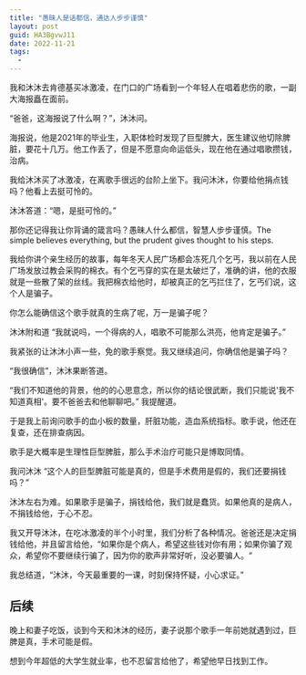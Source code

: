 ```yaml
---
title: "愚昧人是话都信，通达人步步谨慎"
layout: post
guid: HA3BgvwJ11
date: 2022-11-21
tags:
  -
---
```


我和沐沐去肯德基买冰激凌，在门口的广场看到一个年轻人在唱着悲伤的歌，一副大海报矗在面前。

“爸爸，这海报说了什么啊？”，沐沐问。

海报说，他是2021年的毕业生，入职体检时发现了巨型脾大，医生建议他切除脾脏，要花十几万。他工作丢了，但是不愿意向命运低头，现在他在通过唱歌攒钱，治病。

我给沐沐买了冰激凌，在离歌手很远的台阶上坐下。我问沐沐，你要给他捐点钱吗？他看上去挺可怜的。

沐沐答道：“嗯，是挺可怜的。”

那你还记得我让你背诵的箴言吗？愚昧人什么都信，智慧人步步谨慎。The simple believes everything, but the prudent gives thought to his steps. 

我给你讲个亲生经历的故事，每年冬天人民广场都会冻死几个乞丐，我以前在人民广场发放过教会采购的棉衣。有个乞丐穿的实在是太破烂了，准确的讲，他的衣服就是一些散了架的丝线。我把棉衣给他时，却被真正的乞丐拦住了，乞丐们说，这个人是骗子。

你怎么能确信这个歌手就真的生病了呢，万一是骗子呢？

沐沐附和道 “我就说吗，一个得病的人，唱歌不可能那么洪亮，他肯定是骗子。”

我紧张的让沐沐小声一些，免的歌手察觉。我又继续追问，你确信他是骗子吗？

“我很确信”，沐沐果断答道。

“我们不知道他的背景，他的的心思意念，所以你的结论很武断，我们只能说'我不知道真相'。要不爸爸去和他聊聊吧。” 我提醒道。

于是我上前询问歌手的血小板的数量，肝脏功能，造血系统指标。歌手说，他还在复查，还在排查病因。

歌手是大概率是生理性巨型脾脏，那么手术治疗可能只是博取同情。

我问沐沐 “这个人的巨型脾脏可能是真的，但是手术费用是假的，我们还要捐钱吗？”

沐沐左右为难。如果歌手是骗子，捐钱给他，我们就是蠢货。如果他真的是病人，不捐钱给他，于心不忍。

我又开导沐沐，在吃冰激凌的半个小时里，我们分析了各种情况。爸爸还是决定捐钱给他，并且留言给他，“如果你是个病人，希望这些钱对你有用；如果你骗了观众，希望你不要继续行骗了，因为你的歌声非常好听，没必要骗人。“

我总结道，“沐沐，今天最重要的一课，时刻保持怀疑，小心求证。”


## 后续

晚上和妻子吃饭，谈到今天和沐沐的经历，妻子说那个歌手一年前她就遇到过，巨脾是真，手术可能是假。

想到今年超低的大学生就业率，也不忍留言给他了，希望他早日找到工作。












